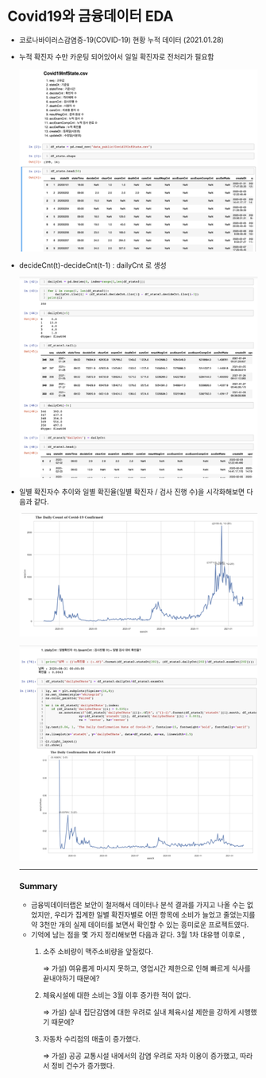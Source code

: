 # Covid19와 금융데이터 EDA

- 코로나바이러스감염증-19(COVID-19) 현황 누적 데이터 (2021.01.28)
- 누적 확진자 수만 카운팅 되어있어서 일일 확진자로 전처리가 필요함

    ![](README2/_2021-04-06_11.13.35.png)

- decideCnt(t)-decideCnt(t-1) : dailyCnt 로 생성

    ![](README2/_2021-04-06_11.25.30.png)

- 일별 확진자수 추이와 일별 확진율(일별 확진자 / 검사 진행 수)을 시각화해보면 다음과 같다.

    ![](README2/_2021-04-06_11.29.41.png)

    ![](README2/_2021-04-06_11.30.04.png)

    ---

    ### Summary

    - 금융빅데이터랩은 보안이 철저해서 데이터나 분석 결과를 가지고 나올 수는 없었지만, 우리가 집계한 일별 확진자별로 어떤 항목에 소비가 늘었고 줄었는지를 약 3천만 개의 실제 데이터를 보면서 확인할 수 있는 흥미로운 프로젝트였다.
    - 기억에 남는 점을 몇 가지 정리해보면 다음과 같다. 3월 1차 대유행 이후로 ,
        1. 소주 소비량이 맥주소비량을 앞질렀다.

            ⇒ 가설) 여유롭게 마시지 못하고, 영업시간 제한으로 인해 빠르게 식사를 끝내야하기 때문에?

        2. 체육시설에 대한 소비는 3월 이후 증가한 적이 없다.

            ⇒ 가설) 실내 집단감염에 대한 우려로 실내 체육시설 제한을 강하게 시행했기 때문에?

        3. 자동차 수리점의 매출이 증가했다.

            ⇒ 가설) 공공 교통시설 내에서의 감염 우려로 자차 이용이 증가했고, 따라서 정비 건수가 증가했다.
